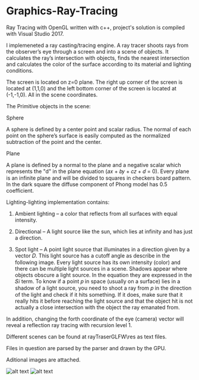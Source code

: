 # Graphics-Ray-Tracing

Ray Tracing with OpenGL written with c++, project's solution is compiled with Visual Studio 2017.

I implemeneted a ray casting/tracing engine. A ray tracer shoots
rays from the observer’s eye through a screen and into a scene of objects. It calculates the ray’s
intersection with objects, finds the nearest intersection and calculates the color of the surface
according to its material and lighting conditions.

The screen is located on z=0 plane. The right up corner of the screen is located at (1,1,0) and the
left bottom corner of the screen is located at (-1,-1,0). All in the scene coordinates.

The Primitive objects in the scene:

Sphere

A sphere is defined by a center point and scalar radius. The normal of each point on the sphere’s
surface is easily computed as the normalized subtraction of the point and the center.


Plane

A plane is defined by a normal to the plane and a negative scalar which represents the "d" in the
plane equation (𝑎𝑥 + 𝑏𝑦 + 𝑐𝑧 + 𝑑 = 0). Every plane is an infinite plane and will be divided to
squares in checkers board pattern. In the dark square the diffuse component of Phong model
has 0.5 coefficient.

Lighting-lighting implementation contains:

1. Ambient lighting – a color that reflects from all surfaces with equal intensity.

2. Directional – A light source like the sun, which lies at infinity and has just a direction.

3. Spot light – A point light source that illuminates in a direction given by a vector 𝐷. This light
source has a cutoff angle as describe in the following image.
Every light source has its own intensity (color) and there can be multiple light sources in a scene.
Shadows appear where objects obscure a light source. In the equation they are expressed in the 𝑆𝑖
term. 
To know if a point 𝑝 in space (usually on a surface) lies in a shadow of a light source,
you need to shoot a ray from 𝑝 in the direction of the light and check if it hits something. If it
does, make sure that it really hits it before reaching the light source and that the object hit is not
actually a close intersection with the object the ray emanated from. 

In addition, changing the forth coordinate of the eye (camera) vector will reveal a reflection ray tracing with  recursion level 1.

Different scenes can be found at rayTraserGLFW\res as text files.

Files in question are parsed by the parser and drawn by the GPU.

Aditional images are attached.

![alt text](https://ibb.co/bGH6ww)
![alt text](https://imgur.com/a/2UnH5)
